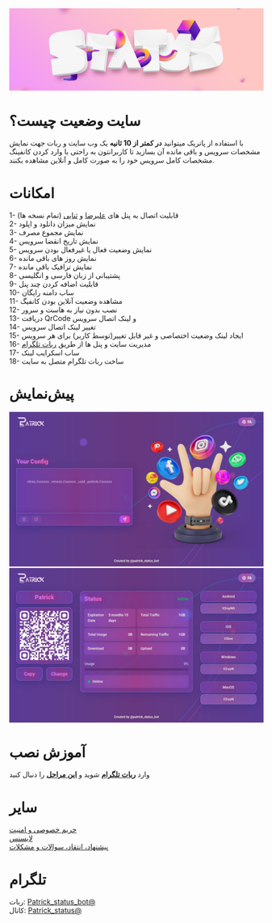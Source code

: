 <div align="center"><a href="https://t.me/Patrick_status">
  <img src="https://github.com/PatrickStatus/Patrick/blob/3aed2de73fcc80b520a5e18bbbde9bc2b10b11fe/image/Status-Site-banner.png" width="700" alt="Image Description">
</a>
</div>

# سایت وضعیت چیست؟
با استفاده از پاتریک میتوانید **در کمتر از 10 ثانیه** یک وب سایت و ربات جهت نمایش مشخصات سرویس و باقی مانده آن بسازید تا کاربرانتون به راحتی با وارد کردن کانفینگ مشخصات کامل سرویس خود را به صورت کامل و آنلاین مشاهده بکنند.

# امکانات
1- قابلیت اتصال به پنل های <a href="https://github.com/alireza0/x-ui">علیرضا</a> و <a href="https://github.com/MHSanaei/3x-ui">ثنایی</a> (تمام نسخه ها)
<br>
2- نمایش میزان دانلود و اپلود <br> 3- نمایش مجموع مصرف
<br>
 4- نمایش تاریخ انقضا سرویس <br> 5- نمایش وضعیت فعال یا غیرفعال بودن سرویس
<br>
6- نمایش روز های باقی مانده
<br>
7- نمایش ترافیک باقی مانده <br> 8- پشتیبانی از  زبان فارسی و انگلیسی
<br>
9- قابلیت اضافه کردن چند پنل 
<br>
10- ساب دامنه رایگان
<br>
11- مشاهده وضعیت آنلاین بودن کانفیگ
<br>
12- نصب بدون نیاز به هاست و سرور 
<br>
13- دریافت QrCode و لینک اتصال سرویس 
<br>
14- تغییر لینک اتصال سرویس 
<br>
15- ایجاد لینک وضعیت اختصاصی و غیر قابل تغییر(توسط کاربر) برای هر سرویس
<br>
16- مدیریت سایت و پنل ها از طریق [ربات تلگرام](https://t.me/Patrick_Status_bot)
<br>
17- ساب اسکرایب لینک
<br>
18- ساخت ربات تلگرام متصل به سایت

# پیش‌نمایش
<a href="https://patrickstatus.com/">
  <img src="https://github.com/PatrickStatus/Patrick/blob/478628c21e4837640d94eb606ed84938df5b83d1/image/status-site-screen-shot-1.jpg" width="700" alt="Preview1">
</a>
<a href="https://patrickstatus.com">
  <img src="https://github.com/PatrickStatus/Patrick/blob/478628c21e4837640d94eb606ed84938df5b83d1/image/status-site-screen-shot-2.jpg" width="700" alt="Preview2">
</a>

# **آموزش نصب**
وارد [**ربات تلگرام**](https://t.me/Patrick_Status_bot)
 شوید و [**این مراحل**](https://github.com/Kup1ng/Patrick/blob/main/main-menu/readme.md) را دنبال کنید

 # سایر
[حریم خصوصی و امنیت](https://github.com/Kup1ng/Patrick/tree/main?tab=security-ov-file)
<br>
[لایسنس](https://github.com/Kup1ng/Patrick?tab=MIT-1-ov-file)
<br>
[پیشنهاد، انتقاد، سوالات و مشکلات](https://t.me/PatrickSupport_bot)

# تلگرام
ربات: [Patrick_status_bot@](https://t.me/Patrick_Status_bot)
<br>
کانال: [Patrick_status@](https://t.me/Patrick_status)

